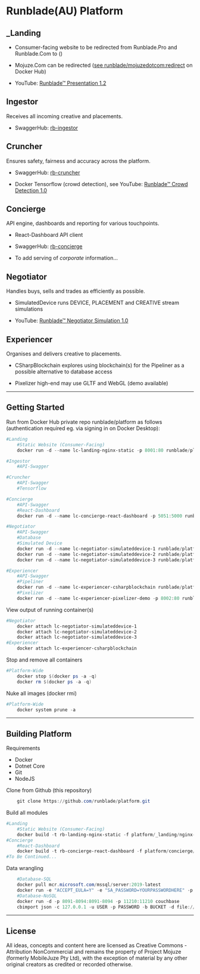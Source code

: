 # Runblade(AU) Platform

## _Landing

* Consumer-facing website to be redirected from Runblade.Pro and Runblade.Com to ()

* Mojuze.Com can be redirected ([see runblade/mojuzedotcom:redirect](https://hub.docker.com/repository/docker/runblade/mojuzedotcom) on Docker Hub)

* YouTube: [Runblade™ Presentation 1.2](https://youtu.be/_YeRkaNMjMU)

## Ingestor

Receives all incoming creative and placements.

* SwaggerHub: [rb-ingestor](https://app.swaggerhub.com/apis/runblade/ingestor/1.0.0)

## Cruncher

Ensures safety, fairness and accuracy across the platform.

* SwaggerHub: [rb-cruncher](https://app.swaggerhub.com/apis/runblade/cruncher/1.0.0)

* Docker Tensorflow (crowd detection), see YouTube: [Runblade™ Crowd Detection 1.0](https://youtu.be/rkwSw_xYqD4)

## Concierge

API engine, dashboards and reporting for various touchpoints.

* React-Dashboard API client

* SwaggerHub: [rb-concierge](https://app.swaggerhub.com/apis/runblade/concierge/1.0.0)

* To add serving of _corporate_ information...

## Negotiator

Handles buys, sells and trades as efficiently as possible.

* SimulatedDevice runs DEVICE, PLACEMENT and CREATIVE stream simulations

* YouTube: [Runblade™ Negotiator Simulation 1.0](https://youtu.be/y9X8OE2TCwA)

## Experiencer

Organises and delivers creative to placements.

* CSharpBlockchain explores using blockchain(s) for the Pipeliner as a possible alternative to database access

* Pixelizer high-end may use GLTF and WebGL (demo available)

---

## Getting Started

Run from Docker Hub private repo runblade/platform as follows (authentication required eg. via signing in on Docker Desktop):

```PowerShell
#Landing
    #Static Website (Consumer-Facing)
    docker run -d --name lc-landing-nginx-static -p 8001:80 runblade/platform:rb-landing-nginx-static

#Ingestor
    #API-Swagger

#Cruncher
    #API-Swagger
    #Tensorflow

#Concierge
    #API-Swagger
    #React-Dashboard
    docker run -d --name lc-concierge-react-dashboard -p 5051:5000 runblade/platform:rb-concierge-react-dashboard npx serve build

#Negotiator
    #API-Swagger
    #Database
    #Simulated Device
    docker run -d --name lc-negotiator-simulateddevice-1 runblade/platform:rb-negotiator-simulateddevice DEVICE
    docker run -d --name lc-negotiator-simulateddevice-2 runblade/platform:rb-negotiator-simulateddevice PLACEMENT
    docker run -d --name lc-negotiator-simulateddevice-3 runblade/platform:rb-negotiator-simulateddevice CREATIVE

#Experiencer
    #API-Swagger
    #Pipeliner
    docker run -d --name lc-experiencer-csharpblockchain runblade/platform:rb-experiencer-csharpblockchain 10
    #Pixelizer
    docker run -d --name lc-experiencer-pixelizer-demo -p 8002:80 runblade/platform:rb-experiencer-pixelizer-demo
```

View output of running container(s)

```PowerShell
#Negotiator
    docker attach lc-negotiator-simulateddevice-1
    docker attach lc-negotiator-simulateddevice-2
    docker attach lc-negotiator-simulateddevice-3
#Experiencer
    docker attach lc-experiencer-csharpblockchain
```

Stop and remove all containers

```PowerShell
#Platform-Wide
    docker stop $(docker ps -a -q)
    docker rm $(docker ps -a -q)
```

Nuke all images (docker rmi)

```PowerShell
#Platform-Wide
    docker system prune -a
```

---

## Building Platform

Requirements

* Docker
* Dotnet Core
* Git
* NodeJS

Clone from Github (this repository)

```Powershell
    git clone https://github.com/runblade/platform.git
```

Build all modules

```Powershell
#Landing
    #Static Website (Consumer-Facing)
    docker build -t rb-landing-nginx-static -f platform/_landing/nginx-static/Dockerfile platform/_landing/nginx-static
#Concierge
    #React-Dashboard
    docker build -t rb-concierge-react-dashboard -f platform/concierge/docker/Dockerfile platform/concierge/docker
#To Be Continued...
```

Data wrangling

```Powershell
    #Database-SQL
    docker pull mcr.microsoft.com/mssql/server:2019-latest
    docker run -e "ACCEPT_EULA=Y" -e "SA_PASSWORD=YOURPASSWORDHERE" -p 1433:1433 mcr.microsoft.com/mssql/server:2019-latest
    #Database-NoSQL
    docker run -d -p 8091-8094:8091-8094 -p 11210:11210 couchbase
    cbimport json -c 127.0.0.1 -u USER -p PASSWORD -b BUCKET -d file://SHAREDFOLDER/JSONDATA.json -f lines --generate-key key::%ID%::#MONO_INCR#
```

---

## License

All ideas, concepts and content here are licensed as Creative Commons - Attribution NonCommercial and remains the property of Project Mojuze (formerly MobileJuze Pty Ltd), with the exception of material by any other original creators as credited or recorded otherwise.
